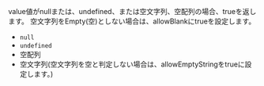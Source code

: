 value値がnullまたは、undefined、または空文字列、空配列の場合、trueを返します。 空文字列をEmpty(空)としない場合は、allowBlankにtrueを設定します。

- `null`
- `undefined`
- 空配列
- 空文字列(空文字列を空と判定しない場合は、allowEmptyStringをtrueに設定します。)
